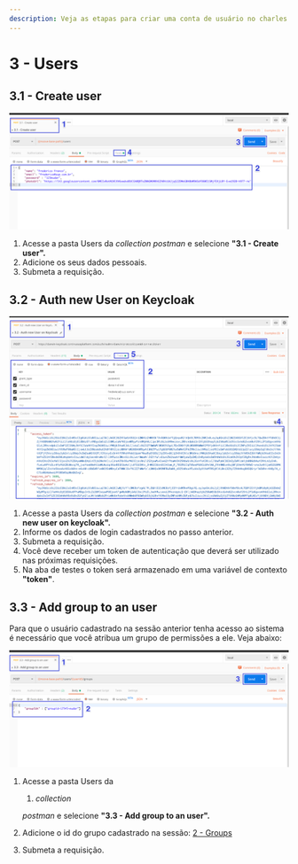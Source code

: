 ```yaml
---
description: Veja as etapas para criar uma conta de usuário no charles.
---
```


# 3 - Users

## 3.1 - Create user

![](../../.gitbook/assets/3.1-create-user.png)

1. Acesse a pasta Users da _collection_ _postman_ e selecione **"3.1 - Create user".**
2. Adicione os seus dados pessoais.
3. Submeta a requisição.

## 3.2 - Auth new User on Keycloak

![](../../.gitbook/assets/3.2-auth-new-user-on-keycloak.png)

1. Acesse a pasta Users da _collection_ _postman_ e selecione **"3.2 - Auth new user on keycloak".**
2. Informe os dados de login cadastrados no passo anterior.
3. Submeta a requisição.
4. Você deve receber um token de autenticação que deverá ser utilizado nas próximas requisições.
5. Na aba de testes o token será armazenado em uma variável de contexto **"token"**.

## 3.3 - Add group to an user

Para que o usuário cadastrado na sessão anterior tenha acesso ao sistema é necessário que você atribua um grupo de permissões a ele. Veja abaixo:

![](../../.gitbook/assets/3.3-add-group-to-an.png.png)



1. Acesse a pasta Users da 

   1. _collection_

    _postman_ e selecione **"3.3 - Add group to an user".**

2. Adicione o id do grupo cadastrado na sessão:  [2 - Groups](init-groups.md#2-2-create-group-all-permission) 
3. Submeta a requisição.

